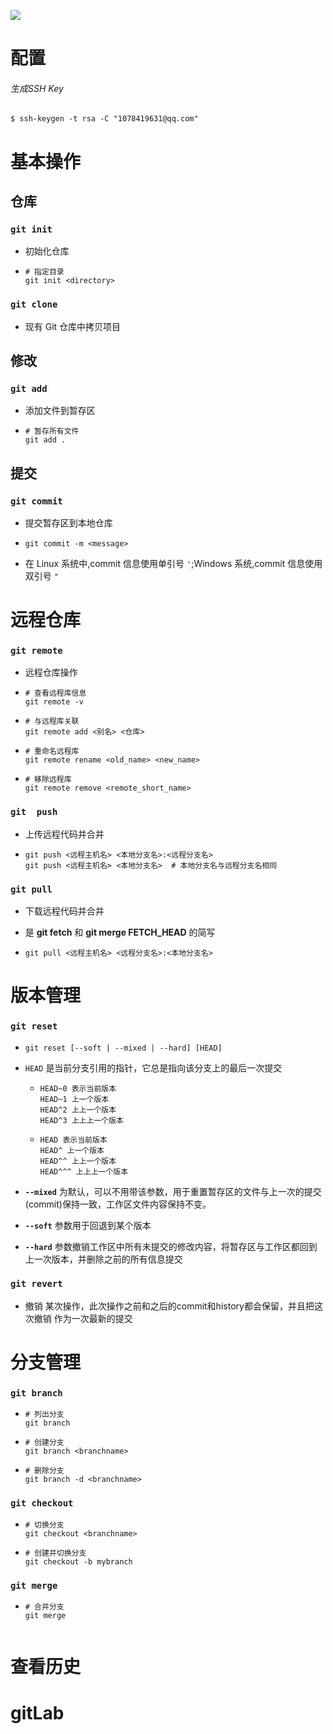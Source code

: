 ![](https://www.runoob.com/wp-content/uploads/2015/02/git-command.jpg)

# 配置

###### 生成SSH Key

```shell
$ ssh-keygen -t rsa -C "1078419631@qq.com"
```



# 基本操作

## 仓库

### `git init  `

- 初始化仓库

- ```shell
  # 指定目录
  git init <directory>
  ```



### `git clone`  

- 现有 Git 仓库中拷贝项目





## 修改

### `git add`

- 添加文件到暂存区

- ```shell
  # 暂存所有文件
  git add .
  ```

  







## 提交

### `git commit `

- 提交暂存区到本地仓库

- ```shell
  git commit -m <message>
  ```

- 在 Linux 系统中,commit 信息使用单引号 `'`;Windows 系统,commit 信息使用双引号 `"`









# 远程仓库
### `git remote`

- 远程仓库操作

- ```shell
  # 查看远程库信息
  git remote -v 
  ```

- ```shell
  # 与远程库关联
  git remote add <别名> <仓库>
  ```

- ```shell
  # 重命名远程库
  git remote rename <old_name> <new_name>
  ```

- ```shell
  # 移除远程库
  git remote remove <remote_short_name>
  ```

  







### `git  push`

- 上传远程代码并合并

- ```shell
  git push <远程主机名> <本地分支名>:<远程分支名>
  git push <远程主机名> <本地分支名>	# 本地分支名与远程分支名相同
  ```

  
  
  





### `git pull`

- 下载远程代码并合并

- 是 **git fetch** 和 **git merge FETCH_HEAD** 的简写

- ```shell
  git pull <远程主机名> <远程分支名>:<本地分支名>
  ```

  



# 版本管理

### `git reset`

- `git reset [--soft | --mixed | --hard] [HEAD]`

- `HEAD` 是当前分支引用的指针，它总是指向该分支上的最后一次提交

  - ```
    HEAD~0 表示当前版本
    HEAD~1 上一个版本
    HEAD^2 上上一个版本
    HEAD^3 上上上一个版本
    ```

  - ```
    HEAD 表示当前版本
    HEAD^ 上一个版本
    HEAD^^ 上上一个版本
    HEAD^^^ 上上上一个版本
    ```

- **`--mixed`** 为默认，可以不用带该参数，用于重置暂存区的文件与上一次的提交(commit)保持一致，工作区文件内容保持不变。

- **`--soft`** 参数用于回退到某个版本

- **`--hard`** 参数撤销工作区中所有未提交的修改内容，将暂存区与工作区都回到上一次版本，并删除之前的所有信息提交



### `git revert`

- 撤销 某次操作，此次操作之前和之后的commit和history都会保留，并且把这次撤销
  作为一次最新的提交







# 分支管理

### `git branch`

- ```shell
  # 列出分支
  git branch
  ```

- ```shell
  # 创建分支
  git branch <branchname>
  ```

- ```shell
  # 删除分支
  git branch -d <branchname>
  ```

  







### `git checkout`

- ```shell
  # 切换分支
  git checkout <branchname>
  ```

- ```shell
  # 创建并切换分支
  git checkout -b mybranch
  ```

  

### `git merge `

- ```shell
  # 合并分支
  git merge 
  ```










```

```



# 查看历史











# gitLab